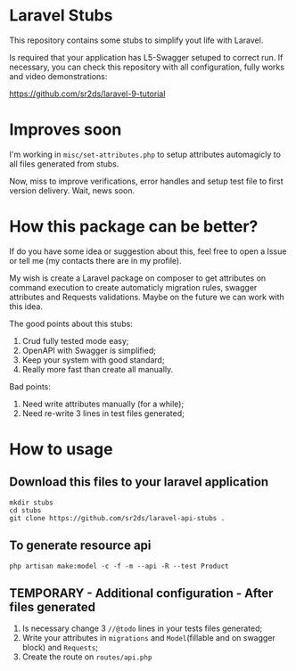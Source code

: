 # Laravel Stubs

This repository contains some stubs to simplify yout life with Laravel.

Is required that your application has L5-Swagger setuped to correct run. If necessary, you can check this repository with all configuration, fully works and video demonstrations:

https://github.com/sr2ds/laravel-9-tutorial

# Improves soon

I'm working in `misc/set-attributes.php` to setup attributes automagicly to all files generated from stubs.

Now, miss to improve verifications, error handles and setup test file to first version delivery. Wait, news soon.

# How this package can be better?

If do you have some idea or suggestion about this, feel free to open a Issue or tell me (my contacts there are in my profile).

My wish is create a Laravel package on composer to get attributes on command execution to create automaticly migration rules, swagger attributes and Requests validations. Maybe on the future we can work with this idea.

The good points about this stubs:

1. Crud fully tested mode easy;
2. OpenAPI with Swagger is simplified;
3. Keep your system with good standard;
4. Really more fast than create all manually.

Bad points:
1. Need write attributes manually (for a while);
2. Need re-write 3 lines in test files generated;

# How to usage

## Download this files to your laravel application 

```
mkdir stubs
cd stubs
git clone https://github.com/sr2ds/laravel-api-stubs .
```

## To generate resource api

```
php artisan make:model -c -f -m --api -R --test Product
```

## TEMPORARY - Additional configuration - After files generated

1. Is necessary change 3 `//@todo` lines in your tests files generated;
2. Write your attributes in `migrations` and `Model`(fillable and on swagger block) and `Requests`;
3. Create the route on `routes/api.php`
